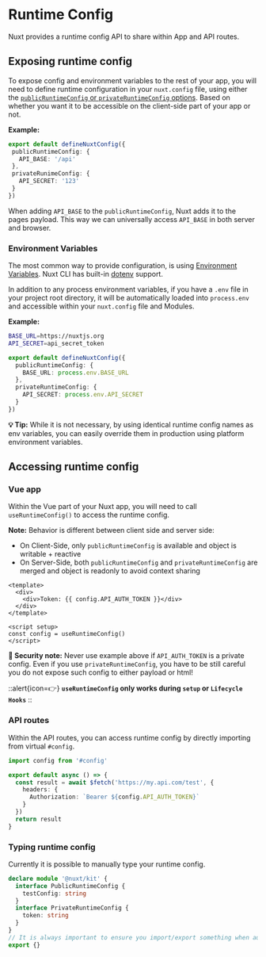 # Runtime Config

Nuxt provides a runtime config API to share within App and API routes.

## Exposing runtime config

To expose config and environment variables to the rest of your app, you will need to define runtime configuration in your `nuxt.config` file, using either the [`publicRuntimeConfig` or `privateRuntimeConfig` options](/docs/directory-structure/nuxt.config#privateruntimeconfig). Based on whether you want it to be accessible on the client-side part of your app or not.

**Example:**

```ts [nuxt.config.ts]
export default defineNuxtConfig({
 publicRuntimeConfig: {
   API_BASE: '/api'
 },
 privateRunimeConfig: {
   API_SECRET: '123'
 }
})
```

When adding `API_BASE` to the `publicRuntimeConfig`, Nuxt adds it to the pages payload. This way we can universally access `API_BASE` in both server and browser.

### Environment Variables

The most common way to provide configuration, is using [Environment Variables](https://medium.com/chingu/an-introduction-to-environment-variables-and-how-to-use-them-f602f66d15fa).
Nuxt CLI has built-in [dotenv](https://github.com/motdotla/dotenv) support.

In addition to any process environment variables, if you have a `.env` file in your project root directory, it will be automatically loaded into `process.env` and accessible within your `nuxt.config` file and Modules.

**Example:**

```sh [.env]
BASE_URL=https://nuxtjs.org
API_SECRET=api_secret_token
```

```ts [nuxt.config.ts]
export default defineNuxtConfig({
  publicRuntimeConfig: {
    BASE_URL: process.env.BASE_URL
  },
  privateRuntimeConfig: {
    API_SECRET: process.env.API_SECRET
  }
})
```

**💡 Tip:** While it is not necessary, by using identical runtime config names as env variables, you can easily override them in production using platform environment variables.

## Accessing runtime config

### Vue app

Within the Vue part of your Nuxt app, you will need to call `useRuntimeConfig()` to access the runtime config.

**Note:** Behavior is different between client side and server side:

- On Client-Side, only `publicRuntimeConfig` is available and object is writable + reactive
- On Server-Side, both `publicRuntimeConfig` and `privateRuntimeConfig` are merged and object is readonly to avoid context sharing

```vue
<template>
  <div>
    <div>Token: {{ config.API_AUTH_TOKEN }}</div>
  </div>
</template>

<script setup>
const config = useRuntimeConfig()
</script>
```

**🛑 Security note:** Never use example above if `API_AUTH_TOKEN` is a private config. Even if you use `privateRuntimeConfig`, you have to be still careful you do not expose such config to either payload or html!

::alert{icon=👉}
**`useRuntimeConfig` only works during `setup` or `Lifecycle Hooks`**
::

### API routes

Within the API routes, you can access runtime config by directly importing from virtual `#config`.

```ts
import config from '#config'

export default async () => {
  const result = await $fetch('https://my.api.com/test', {
    headers: {
      Authorization: `Bearer ${config.API_AUTH_TOKEN}`
    }
  })
  return result
}
```

### Typing runtime config

Currently it is possible to manually type your runtime config.

```ts [index.d.ts]
declare module '@nuxt/kit' {
  interface PublicRuntimeConfig {
    testConfig: string
  }
  interface PrivateRuntimeConfig {
    token: string
  }
}
// It is always important to ensure you import/export something when augmenting a type
export {}
```
